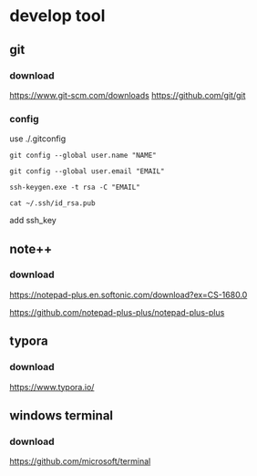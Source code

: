 # develop tool

## git

### download

https://www.git-scm.com/downloads
https://github.com/git/git

### config

use ./.gitconfig

`git config --global user.name "NAME"`

`git config --global user.email "EMAIL"`

`ssh-keygen.exe -t rsa -C "EMAIL"`

`cat ~/.ssh/id_rsa.pub`

add ssh_key

## note++

### download

https://notepad-plus.en.softonic.com/download?ex=CS-1680.0

https://github.com/notepad-plus-plus/notepad-plus-plus

## typora

### download

https://www.typora.io/

## windows terminal

### download

https://github.com/microsoft/terminal
